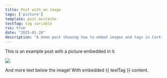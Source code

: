 ```yaml
---
title: Post with an image
tags: ['picture']
template: post.mustache
testTag: tag variable
rss: true
date: "2025-01-20"
description: "A demo post showing how to embed images and tags in Cork"
---
```


This is an example post with a picture embedded in it.

![](/static/dartboard.jpg)

And more text below the image! With embedded {{ testTag }} content.

